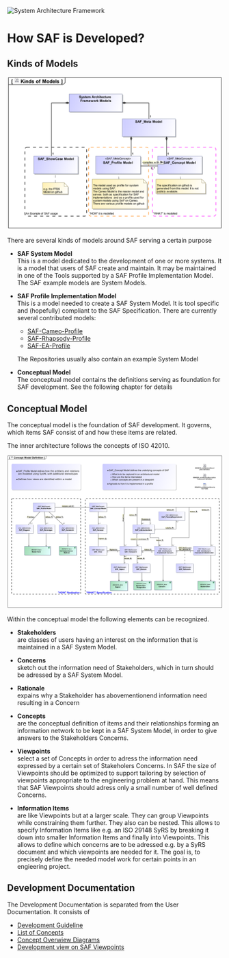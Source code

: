 ![System Architecture Framework](../../diagrams/Logo_SAF.png)
# How SAF is Developed?

## Kinds of Models

![Bild](../diagrams/Kinds-of-Models.svg)

There are several kinds of models around SAF serving a certain purpose

* **SAF System Model**<BR>
  This is a model dedicated to the development of one or more systems. It is a model that users of SAF create and maintain. It may be maintained in one of the Tools supported by a SAF Profile Implementation Model. The SAF example models are System Models.
* **SAF Profile Implementation Model**<BR>
  This is a model needed to create a SAF System Model. It is tool specific and (hopefully) compliant to the SAF Specification. There are currently several contributed models:

  * [SAF-Cameo-Profile](https://github.com/GfSE/SAF-Cameo-Profile)
  * [SAF-Rhapsody-Profile](https://github.com/GfSE/SAF-Rhapsody-Profile)
  * [SAF-EA-Profile](https://github.com/GfSE/SAF-EA-Profile)

  The Repositories usually also contain an example System Model
* **Conceptual Model**<BR>
  The conceptual model contains the definitions serving as foundation for SAF development. See the following chapter for details

## Conceptual Model

The conceptual model is the foundation of SAF development.
It governs, which items SAF consist of and how these items are related.

The inner architecture follows the concepts of ISO 42010.

![Bild](../diagrams/Concept-Model-Definition.svg)

Within the conceptual model the following elements can be recognized.

* **Stakeholders**<BR> are classes of users having an interest on the information that is maintained in a SAF System Model.
* **Concerns**<BR> sketch out the information need of Stakeholders, which in turn should be adressed by a SAF System Model.
* **Rationale**<BR> expains why a Stakeholder has abovementionend information need resulting in a Concern
* **Concepts**<BR> are the conceptual definition of items and their relationships forming an information network to be kept in a SAF System Model, in order to give answers to the Stakeholders Concerns.
* **Viewpoints**<BR> select a set of Concepts in order to adress the information need expressed by a certain set of Stakeholers Concerns.
  In SAF the size of Viewpoints should be optimized to support tailoring by selection of viewpoints appropriate to the engineering problem at hand. This  means that SAF Viewpoints should adress only a small number of well defined Concerns.
  
* **Information Items**<BR> are like Viewpoints but at a larger scale. They can group Viewpoints while constraining them further. They also can be nested.
  This allows to specify Information Items like e.g. an ISO 29148 SyRS by breaking it down into smaller Information Items and finally into Viewpoints.
  This allows to define which concerns are to be adressed e.g. by a SyRS document and which viewpoints are needed for it.
  The goal is, to precisely define the needed model work for certain points in an engieering project.

## Development Documentation
The Development Documentation is separated from the User Documentation. 
It consists of 
* [Development Guideline](saf-dev-guideline.md)
* [List of Concepts](concept/concepts.md)
* [Concept Overwiew Diagrams](concept/concept-overview.md)
* [Development view on SAF Viewpoints](viewpoints/viewpoint-dev.md)
